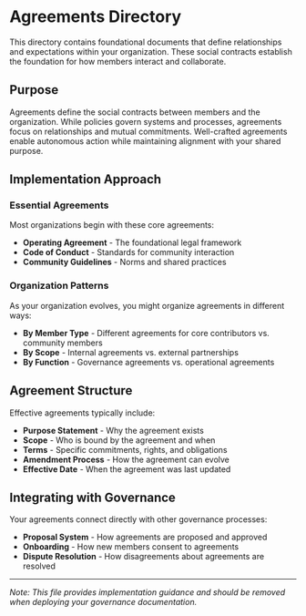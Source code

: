 # Agreements Directory

This directory contains foundational documents that define relationships and expectations within your organization. These social contracts establish the foundation for how members interact and collaborate.

## Purpose

Agreements define the social contracts between members and the organization. While policies govern systems and processes, agreements focus on relationships and mutual commitments. Well-crafted agreements enable autonomous action while maintaining alignment with your shared purpose.

## Implementation Approach

### Essential Agreements

Most organizations begin with these core agreements:

- **Operating Agreement** - The foundational legal framework
- **Code of Conduct** - Standards for community interaction
- **Community Guidelines** - Norms and shared practices

### Organization Patterns

As your organization evolves, you might organize agreements in different ways:

- **By Member Type** - Different agreements for core contributors vs. community members
- **By Scope** - Internal agreements vs. external partnerships
- **By Function** - Governance agreements vs. operational agreements

## Agreement Structure

Effective agreements typically include:

- **Purpose Statement** - Why the agreement exists
- **Scope** - Who is bound by the agreement and when
- **Terms** - Specific commitments, rights, and obligations
- **Amendment Process** - How the agreement can evolve
- **Effective Date** - When the agreement was last updated

## Integrating with Governance

Your agreements connect directly with other governance processes:

- **Proposal System** - How agreements are proposed and approved
- **Onboarding** - How new members consent to agreements
- **Dispute Resolution** - How disagreements about agreements are resolved

---

*Note: This file provides implementation guidance and should be removed when deploying your governance documentation.*